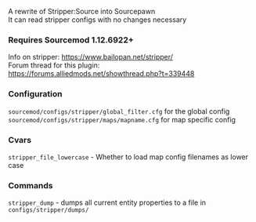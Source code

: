 A rewrite of Stripper:Source into Sourcepawn  
It can read stripper configs with no changes necessary  

### **Requires Sourcemod 1.12.6922+**

Info on stripper: https://www.bailopan.net/stripper/  
Forum thread for this plugin: https://forums.alliedmods.net/showthread.php?t=339448

### Configuration
`sourcemod/configs/stripper/global_filter.cfg` for the global config  
`sourcemod/configs/stripper/maps/mapname.cfg` for map specific config

### Cvars
`stripper_file_lowercase` - Whether to load map config filenames as lower case

### Commands
`stripper_dump` - dumps all current entity properties to a file in `configs/stripper/dumps/`
